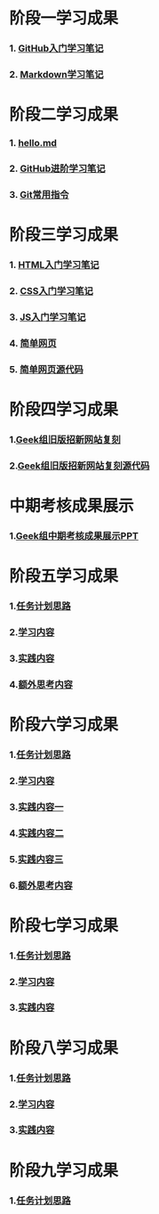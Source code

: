# 阶段一学习成果
### 1. [GitHub入门学习笔记](https://github.com/ZhouQuan-7237/Tasks/blob/main/%E9%98%B6%E6%AE%B5%E4%B8%80%E5%AD%A6%E4%B9%A0%E6%88%90%E6%9E%9C/GitHub%E5%85%A5%E9%97%A8%E5%AD%A6%E4%B9%A0%E7%AC%94%E8%AE%B0/GitHub%E5%85%A5%E9%97%A8%E5%AD%A6%E4%B9%A0%E7%AC%94%E8%AE%B0.md)
### 2. [Markdown学习笔记](https://github.com/ZhouQuan-7237/Tasks/blob/main/%E9%98%B6%E6%AE%B5%E4%B8%80%E5%AD%A6%E4%B9%A0%E6%88%90%E6%9E%9C/Markdown%E5%AD%A6%E4%B9%A0%E7%AC%94%E8%AE%B0/Markdown%E5%AD%A6%E4%B9%A0%E7%AC%94%E8%AE%B0.md)
# 阶段二学习成果
### 1. [hello.md](https://github.com/ZhouQuan-7237/Tasks/blob/main/%E9%98%B6%E6%AE%B5%E4%BA%8C%E5%AD%A6%E4%B9%A0%E6%88%90%E6%9E%9C/hello.md)
### 2. [GitHub进阶学习笔记](https://github.com/ZhouQuan-7237/Tasks/blob/main/%E9%98%B6%E6%AE%B5%E4%BA%8C%E5%AD%A6%E4%B9%A0%E6%88%90%E6%9E%9C/GitHub%E8%BF%9B%E9%98%B6%E5%AD%A6%E4%B9%A0%E7%AC%94%E8%AE%B0/GitHub%E8%BF%9B%E9%98%B6%E5%AD%A6%E4%B9%A0%E7%AC%94%E8%AE%B0.md)
### 3. [Git常用指令](https://github.com/ZhouQuan-7237/Tasks/blob/main/%E9%98%B6%E6%AE%B5%E4%BA%8C%E5%AD%A6%E4%B9%A0%E6%88%90%E6%9E%9C/Git%E5%B8%B8%E7%94%A8%E6%8C%87%E4%BB%A4/Git%E5%B8%B8%E7%94%A8%E6%8C%87%E4%BB%A4.pdf)
# 阶段三学习成果
### 1. [HTML入门学习笔记](https://github.com/ZhouQuan-7237/Tasks/blob/main/%E9%98%B6%E6%AE%B5%E4%B8%89%E5%AD%A6%E4%B9%A0%E6%88%90%E6%9E%9C/HTML%E5%85%A5%E9%97%A8%E5%AD%A6%E4%B9%A0%E7%AC%94%E8%AE%B0/HTML%E5%85%A5%E9%97%A8%E5%AD%A6%E4%B9%A0%E7%AC%94%E8%AE%B0.md)
### 2. [CSS入门学习笔记](https://github.com/ZhouQuan-7237/Tasks/blob/main/%E9%98%B6%E6%AE%B5%E4%B8%89%E5%AD%A6%E4%B9%A0%E6%88%90%E6%9E%9C/CSS%E5%85%A5%E9%97%A8%E5%AD%A6%E4%B9%A0%E7%AC%94%E8%AE%B0/CSS%E5%85%A5%E9%97%A8%E5%AD%A6%E4%B9%A0%E7%AC%94%E8%AE%B0.md)
### 3. [JS入门学习笔记](https://github.com/ZhouQuan-7237/Tasks/blob/main/%E9%98%B6%E6%AE%B5%E4%B8%89%E5%AD%A6%E4%B9%A0%E6%88%90%E6%9E%9C/JS%E5%85%A5%E9%97%A8%E5%AD%A6%E4%B9%A0%E7%AC%94%E8%AE%B0/JS%E5%85%A5%E9%97%A8%E5%AD%A6%E4%B9%A0%E7%AC%94%E8%AE%B0.md)
### 4. [简单网页](https://zhouquan-7237.github.io/Tasks/docs/index.html)
### 5. [简单网页源代码](https://github.com/ZhouQuan-7237/Tasks/blob/main/docs/index.html)
# 阶段四学习成果
### 1.[Geek组旧版招新网站复刻](https://zhouquan-7237.github.io/Tasks/%E9%98%B6%E6%AE%B5%E5%9B%9B%E5%AD%A6%E4%B9%A0%E6%88%90%E6%9E%9C/HTML/Geek.html)
### 2.[Geek组旧版招新网站复刻源代码](https://github.com/ZhouQuan-7237/Tasks/tree/main/%E9%98%B6%E6%AE%B5%E5%9B%9B%E5%AD%A6%E4%B9%A0%E6%88%90%E6%9E%9C)
# 中期考核成果展示
### 1.[Geek组中期考核成果展示PPT](https://github.com/ZhouQuan-7237/Tasks/blob/main/Geek%E7%BB%84%E4%B8%AD%E6%9C%9F%E8%80%83%E6%A0%B8%E6%88%90%E6%9E%9C%E5%B1%95%E7%A4%BA/Geek%E7%BB%84%E4%B8%AD%E6%9C%9F%E8%80%83%E6%A0%B8%E6%88%90%E6%9E%9C%E5%B1%95%E7%A4%BA-%E5%91%A8%E5%85%A8.pptx)
# 阶段五学习成果
### 1.[任务计划思路](https://github.com/ZhouQuan-7237/Tasks/blob/main/%E9%98%B6%E6%AE%B5%E4%BA%94%E5%AD%A6%E4%B9%A0%E6%88%90%E6%9E%9C/%E9%98%B6%E6%AE%B5%E4%BA%94%E4%BB%BB%E5%8A%A1%E8%AE%A1%E5%88%92%E6%80%9D%E8%B7%AF.md)
### 2.[学习内容](https://github.com/ZhouQuan-7237/Tasks/tree/main/%E9%98%B6%E6%AE%B5%E4%BA%94%E5%AD%A6%E4%B9%A0%E6%88%90%E6%9E%9C/%E5%AD%A6%E4%B9%A0%E5%86%85%E5%AE%B9)
### 3.[实践内容](https://github.com/ZhouQuan-7237/Tasks/tree/main/%E9%98%B6%E6%AE%B5%E4%BA%94%E5%AD%A6%E4%B9%A0%E6%88%90%E6%9E%9C/%E5%AE%9E%E8%B7%B5%E4%BB%BB%E5%8A%A1)
### 4.[额外思考内容](https://github.com/ZhouQuan-7237/Tasks/tree/main/%E9%98%B6%E6%AE%B5%E4%BA%94%E5%AD%A6%E4%B9%A0%E6%88%90%E6%9E%9C/%E9%A2%9D%E5%A4%96%E6%80%9D%E8%80%83%E4%BB%BB%E5%8A%A1)
# 阶段六学习成果
### 1.[任务计划思路](https://github.com/ZhouQuan-7237/Tasks/tree/main/%E9%98%B6%E6%AE%B5%E5%85%AD%E5%AD%A6%E4%B9%A0%E6%88%90%E6%9E%9C)
### 2.[学习内容](https://github.com/ZhouQuan-7237/Tasks/tree/main/%E9%98%B6%E6%AE%B5%E5%85%AD%E5%AD%A6%E4%B9%A0%E6%88%90%E6%9E%9C/%E5%AD%A6%E4%B9%A0%E5%86%85%E5%AE%B9)
### 3.[实践内容一](https://github.com/ZhouQuan-7237/Tasks/tree/main/%E9%98%B6%E6%AE%B5%E5%85%AD%E5%AD%A6%E4%B9%A0%E6%88%90%E6%9E%9C/%E5%AE%9E%E8%B7%B5%E5%86%85%E5%AE%B9%E4%B8%80)
### 4.[实践内容二](https://github.com/ZhouQuan-7237/Tasks/tree/main/%E9%98%B6%E6%AE%B5%E5%85%AD%E5%AD%A6%E4%B9%A0%E6%88%90%E6%9E%9C/%E5%AE%9E%E8%B7%B5%E5%86%85%E5%AE%B9%E4%BA%8C)
### 5.[实践内容三](https://github.com/ZhouQuan-7237/Tasks/tree/main/%E9%98%B6%E6%AE%B5%E5%85%AD%E5%AD%A6%E4%B9%A0%E6%88%90%E6%9E%9C/%E5%AE%9E%E8%B7%B5%E5%86%85%E5%AE%B9%E4%B8%89)
### 6.[额外思考内容](https://github.com/ZhouQuan-7237/Tasks/tree/main/%E9%98%B6%E6%AE%B5%E5%85%AD%E5%AD%A6%E4%B9%A0%E6%88%90%E6%9E%9C/%E9%A2%9D%E5%A4%96%E6%80%9D%E8%80%83%E5%86%85%E5%AE%B9)
# 阶段七学习成果
### 1.[任务计划思路](https://github.com/ZhouQuan-7237/Tasks/tree/main/%E9%98%B6%E6%AE%B5%E4%B8%83%E5%AD%A6%E4%B9%A0%E6%88%90%E6%9E%9C)
### 2.[学习内容](https://github.com/ZhouQuan-7237/Tasks/tree/main/%E9%98%B6%E6%AE%B5%E4%B8%83%E5%AD%A6%E4%B9%A0%E6%88%90%E6%9E%9C/%E5%AD%A6%E4%B9%A0%E5%86%85%E5%AE%B9)
### 3.[实践内容](https://github.com/ZhouQuan-7237/Tasks/tree/main/%E9%98%B6%E6%AE%B5%E4%B8%83%E5%AD%A6%E4%B9%A0%E6%88%90%E6%9E%9C/%E5%AE%9E%E8%B7%B5%E5%86%85%E5%AE%B9)
# 阶段八学习成果
### 1.[任务计划思路](https://github.com/ZhouQuan-7237/Tasks/blob/main/%E9%98%B6%E6%AE%B5%E5%85%AB%E5%AD%A6%E4%B9%A0%E6%88%90%E6%9E%9C/%E9%98%B6%E6%AE%B5%E5%85%AB%E4%BB%BB%E5%8A%A1%E8%AE%A1%E5%88%92%E6%80%9D%E8%B7%AF.md)
### 2.[学习内容](https://github.com/ZhouQuan-7237/Tasks/tree/main/%E9%98%B6%E6%AE%B5%E5%85%AB%E5%AD%A6%E4%B9%A0%E6%88%90%E6%9E%9C/%E5%AD%A6%E4%B9%A0%E5%86%85%E5%AE%B9)
### 3.[实践内容](https://github.com/ZhouQuan-7237/Tasks/tree/main/%E9%98%B6%E6%AE%B5%E5%85%AB%E5%AD%A6%E4%B9%A0%E6%88%90%E6%9E%9C/%E5%AE%9E%E8%B7%B5%E5%86%85%E5%AE%B9)
# 阶段九学习成果
### 1.[任务计划思路](https://github.com/ZhouQuan-7237/Tasks/blob/main/%E9%98%B6%E6%AE%B5%E4%B9%9D%E5%AD%A6%E4%B9%A0%E6%88%90%E6%9E%9C/%E9%98%B6%E6%AE%B5%E4%B9%9D%E4%BB%BB%E5%8A%A1%E8%AE%A1%E5%88%92%E6%80%9D%E8%B7%AF.md)
